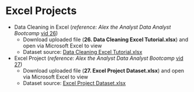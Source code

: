# Excel Projects

* Data Cleaning in Excel (*reference: Alex the Analyst Data Analyst Bootcamp* [vid 26](https://youtu.be/_jmiEGZ6PIY?feature=shared))
  * Download uploaded file (**26. Data Cleaning Excel Tutorial.xlsx**) and open via Microsoft Excel to view 
  * Dataset source: [Data Cleaning Excel Tutorial.xlsx](https://github.com/AlexTheAnalyst/Excel-Tutorial/blob/b80a3c4f971a1608f2593ad8a585b53fbe74435e/Data%20Cleaning%20Excel%20Tutorial.xlsx)
* Excel Project (*reference: Alex the Analyst Data Analyst Bootcamp* [vid 27](https://youtu.be/opJgMj1IUrc?feature=shared))
  * Download uploaded file (**27. Excel Project Dataset.xlsx**) and open via Microsoft Excel to view 
  * Dataset source: [Excel Project Dataset.xlsx](https://github.com/AlexTheAnalyst/Excel-Tutorial/blob/b80a3c4f971a1608f2593ad8a585b53fbe74435e/Excel%20Project%20Dataset.xlsx)
